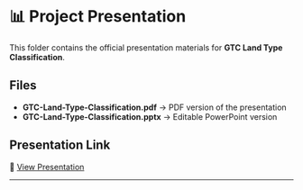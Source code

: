 # 📊 Project Presentation

This folder contains the official presentation materials for **GTC Land Type Classification**.  

## Files
- **GTC-Land-Type-Classification.pdf** → PDF version of the presentation  
- **GTC-Land-Type-Classification.pptx** → Editable PowerPoint version  

## Presentation Link
🔗 [View Presentation](https://gamma.app/docs/GTC-Land-Type-Classification-v3gfkdu7ng908ou?mode=present#card-5pbbf8o12ykv4i3)

---
